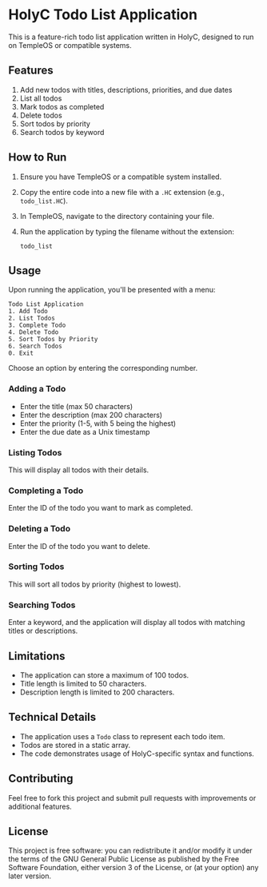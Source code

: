 # HolyC Todo List Application

This is a feature-rich todo list application written in HolyC, designed to run on TempleOS or compatible systems.

## Features

1. Add new todos with titles, descriptions, priorities, and due dates
2. List all todos
3. Mark todos as completed
4. Delete todos
5. Sort todos by priority
6. Search todos by keyword

## How to Run

1. Ensure you have TempleOS or a compatible system installed.
2. Copy the entire code into a new file with a `.HC` extension (e.g., `todo_list.HC`).
3. In TempleOS, navigate to the directory containing your file.
4. Run the application by typing the filename without the extension:

   ```
   todo_list
   ```

## Usage

Upon running the application, you'll be presented with a menu:

```
Todo List Application
1. Add Todo
2. List Todos
3. Complete Todo
4. Delete Todo
5. Sort Todos by Priority
6. Search Todos
0. Exit
```

Choose an option by entering the corresponding number.

### Adding a Todo

- Enter the title (max 50 characters)
- Enter the description (max 200 characters)
- Enter the priority (1-5, with 5 being the highest)
- Enter the due date as a Unix timestamp

### Listing Todos

This will display all todos with their details.

### Completing a Todo

Enter the ID of the todo you want to mark as completed.

### Deleting a Todo

Enter the ID of the todo you want to delete.

### Sorting Todos

This will sort all todos by priority (highest to lowest).

### Searching Todos

Enter a keyword, and the application will display all todos with matching titles or descriptions.

## Limitations

- The application can store a maximum of 100 todos.
- Title length is limited to 50 characters.
- Description length is limited to 200 characters.

## Technical Details

- The application uses a `Todo` class to represent each todo item.
- Todos are stored in a static array.
- The code demonstrates usage of HolyC-specific syntax and functions.

## Contributing

Feel free to fork this project and submit pull requests with improvements or additional features.

## License

This project is free software: you can redistribute it and/or modify it under the terms of the GNU General Public License as published by the Free Software Foundation, either version 3 of the License, or (at your option) any later version.
